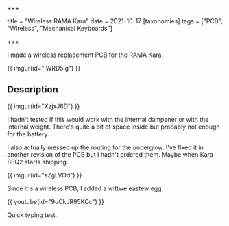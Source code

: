 +++

title = "Wireless RAMA Kara"
date = 2021-10-17
[taxonomies]
tags = ["PCB", "Wireless", "Mechanical Keyboards"]

+++

I made a wireless replacement PCB for the RAMA Kara.

{{ imgur(id="lWRD5lg") }}

<!-- more -->

## Description

{{ imgur(id="XzjxJ6D") }}

I hadn't tested if this would work with the internal dampener or with the internal weight. There's quite a bit of space inside but probably not enough for the battery.

I also actually messed up the routing for the underglow. I've fixed it in another revision of the PCB but I hadn't ordered them. Maybe when Kara SEQ2 starts shipping.

{{ imgur(id="sZgLVOd") }}

Since it's a wireless PCB, I added a wittwe eastew egg.

{{ youtube(id="9uCkJR95KCc") }}

Quick typing test.